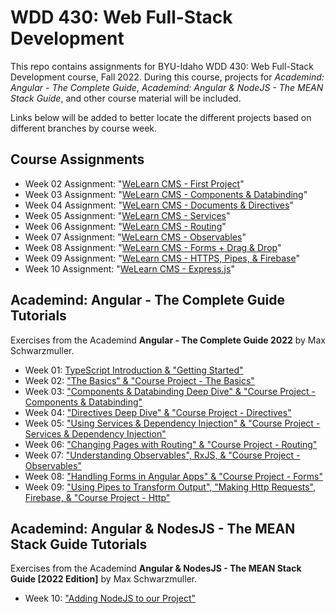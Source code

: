 # WDD 430: Web Full-Stack Development

This repo contains assignments for BYU-Idaho WDD 430: Web Full-Stack Development course, Fall 2022.
During this course, projects for _Academind: Angular - The Complete Guide_, _Academind: Angular & NodeJS - The MEAN Stack Guide_, and other course material will be included.

Links below will be added to better locate the different projects based on different branches by course week.

## Course Assignments

- Week 02 Assignment: "[WeLearn CMS - First Project](https://github.com/sbolande/wdd430/tree/week02/w02_Assignment/cms)"
- Week 03 Assignment: "[WeLearn CMS - Components & Databinding](https://github.com/sbolande/wdd430/tree/week03/w03_Assignment/cms)"
- Week 04 Assignment: "[WeLearn CMS - Documents & Directives](https://github.com/sbolande/wdd430/tree/week04/w04_Assignment/cms)"
- Week 05 Assignment: "[WeLearn CMS - Services](https://github.com/sbolande/wdd430/tree/week05/w05_Assignment/cms)"
- Week 06 Assignment: "[WeLearn CMS - Routing](https://github.com/sbolande/wdd430/tree/week06/w06_Assignment/cms)"
- Week 07 Assignment: "[WeLearn CMS - Observables](https://github.com/sbolande/wdd430/tree/week07/w07_Assignment/cms)"
- Week 08 Assignment: "[WeLearn CMS - Forms + Drag & Drop](https://github.com/sbolande/wdd430/tree/week08/w08_Assignment/cms)"
- Week 09 Assignment: "[WeLearn CMS - HTTPS, Pipes, & Firebase](https://github.com/sbolande/wdd430/tree/week09/w09_Assignment/cms)"
- Week 10 Assignment: "[WeLearn CMS - Express.js](https://github.com/sbolande/wdd430/tree/week10/w10_Assignment/cms)"

## Academind: Angular - The Complete Guide Tutorials

Exercises from the Academind **Angular - The Complete Guide 2022** by Max Schwarzmuller.

- Week 01: [TypeScript Introduction & "Getting Started"](https://github.com/sbolande/wdd430/tree/week01)
- Week 02: ["The Basics" & "Course Project - The Basics"](https://github.com/sbolande/wdd430/tree/week02/Academind%20-%20Angular%20The%20Complete%20Guide)
- Week 03: ["Components & Databinding Deep Dive" & "Course Project - Components & Databinding"](https://github.com/sbolande/wdd430/tree/week03/Academind%20-%20Angular%20The%20Complete%20Guide)
- Week 04: ["Directives Deep Dive" & "Course Project - Directives"](https://github.com/sbolande/wdd430/tree/week04/Academind%20-%20Angular%20The%20Complete%20Guide)
- Week 05: ["Using Services & Dependency Injection" & "Course Project - Services & Dependency Injection"](https://github.com/sbolande/wdd430/tree/week05/Academind%20-%20Angular%20The%20Complete%20Guide)
- Week 06: ["Changing Pages with Routing" & "Course Project - Routing"](https://github.com/sbolande/wdd430/tree/week06/Academind%20-%20Angular%20The%20Complete%20Guide)
- Week 07: ["Understanding Observables", RxJS, & "Course Project - Observables"](https://github.com/sbolande/wdd430/tree/week07/Academind%20-%20Angular%20The%20Complete%20Guide)
- Week 08: ["Handling Forms in Angular Apps" & "Course Project - Forms"](https://github.com/sbolande/wdd430/tree/week08/Academind%20-%20Angular%20The%20Complete%20Guide)
- Week 09: ["Using Pipes to Transform Output", "Making Http Requests", Firebase, & "Course Project - Http"](https://github.com/sbolande/wdd430/tree/week09/Academind%20-%20Angular%20The%20Complete%20Guide)

## Academind: Angular & NodesJS - The MEAN Stack Guide Tutorials

Exercises from the Academind **Angular & NodesJS - The MEAN Stack Guide [2022 Edition]** by Max Schwarzmuller.

- Week 10: ["Adding NodeJS to our Project"](https://github.com/sbolande/wdd430/tree/week10/Academind%20-%20The%20MEAN%20Stack%20Guide)
